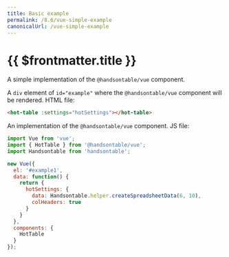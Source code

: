 ```yaml
---
title: Basic example
permalink: /8.6/vue-simple-example
canonicalUrl: /vue-simple-example
---
```


# {{ $frontmatter.title }}

A simple implementation of the `@handsontable/vue` component.

A `div` element of `id="example"` where the `@handsontable/vue` component will be rendered. HTML file:

```html
<hot-table :settings="hotSettings"></hot-table>
```

An implementation of the `@handsontable/vue` component. JS file:

```js
import Vue from 'vue';
import { HotTable } from '@handsontable/vue';
import Handsontable from 'handsontable';

new Vue({
  el: '#example1',
  data: function() {
    return {
      hotSettings: {
        data: Handsontable.helper.createSpreadsheetData(6, 10),
        colHeaders: true
      }
    }
  },
  components: {
    HotTable
  }
});
```
